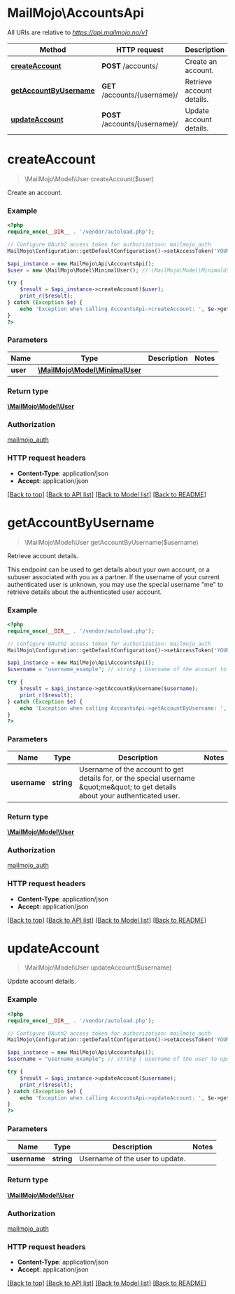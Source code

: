 # MailMojo\AccountsApi

All URIs are relative to *https://api.mailmojo.no/v1*

Method | HTTP request | Description
------------- | ------------- | -------------
[**createAccount**](AccountsApi.md#createAccount) | **POST** /accounts/ | Create an account.
[**getAccountByUsername**](AccountsApi.md#getAccountByUsername) | **GET** /accounts/{username}/ | Retrieve account details.
[**updateAccount**](AccountsApi.md#updateAccount) | **POST** /accounts/{username}/ | Update account details.


# **createAccount**
> \MailMojo\Model\User createAccount($user)

Create an account.

### Example
```php
<?php
require_once(__DIR__ . '/vendor/autoload.php');

// Configure OAuth2 access token for authorization: mailmojo_auth
MailMojo\Configuration::getDefaultConfiguration()->setAccessToken('YOUR_ACCESS_TOKEN');

$api_instance = new MailMojo\Api\AccountsApi();
$user = new \MailMojo\Model\MinimalUser(); // \MailMojo\Model\MinimalUser | 

try {
    $result = $api_instance->createAccount($user);
    print_r($result);
} catch (Exception $e) {
    echo 'Exception when calling AccountsApi->createAccount: ', $e->getMessage(), PHP_EOL;
}
?>
```

### Parameters

Name | Type | Description  | Notes
------------- | ------------- | ------------- | -------------
 **user** | [**\MailMojo\Model\MinimalUser**](../Model/\MailMojo\Model\MinimalUser.md)|  |

### Return type

[**\MailMojo\Model\User**](../Model/User.md)

### Authorization

[mailmojo_auth](../../README.md#mailmojo_auth)

### HTTP request headers

 - **Content-Type**: application/json
 - **Accept**: application/json

[[Back to top]](#) [[Back to API list]](../../README.md#documentation-for-api-endpoints) [[Back to Model list]](../../README.md#documentation-for-models) [[Back to README]](../../README.md)

# **getAccountByUsername**
> \MailMojo\Model\User getAccountByUsername($username)

Retrieve account details.

This endpoint can be used to get details about your own account, or a subuser associated with you as a partner. If the username of your current authenticated user is unknown, you may use the special username \"me\" to retrieve details about the authenticated user account.

### Example
```php
<?php
require_once(__DIR__ . '/vendor/autoload.php');

// Configure OAuth2 access token for authorization: mailmojo_auth
MailMojo\Configuration::getDefaultConfiguration()->setAccessToken('YOUR_ACCESS_TOKEN');

$api_instance = new MailMojo\Api\AccountsApi();
$username = "username_example"; // string | Username of the account to get details for, or the special username \"me\" to get details about your authenticated user.

try {
    $result = $api_instance->getAccountByUsername($username);
    print_r($result);
} catch (Exception $e) {
    echo 'Exception when calling AccountsApi->getAccountByUsername: ', $e->getMessage(), PHP_EOL;
}
?>
```

### Parameters

Name | Type | Description  | Notes
------------- | ------------- | ------------- | -------------
 **username** | **string**| Username of the account to get details for, or the special username \&quot;me\&quot; to get details about your authenticated user. |

### Return type

[**\MailMojo\Model\User**](../Model/User.md)

### Authorization

[mailmojo_auth](../../README.md#mailmojo_auth)

### HTTP request headers

 - **Content-Type**: application/json
 - **Accept**: application/json

[[Back to top]](#) [[Back to API list]](../../README.md#documentation-for-api-endpoints) [[Back to Model list]](../../README.md#documentation-for-models) [[Back to README]](../../README.md)

# **updateAccount**
> \MailMojo\Model\User updateAccount($username)

Update account details.

### Example
```php
<?php
require_once(__DIR__ . '/vendor/autoload.php');

// Configure OAuth2 access token for authorization: mailmojo_auth
MailMojo\Configuration::getDefaultConfiguration()->setAccessToken('YOUR_ACCESS_TOKEN');

$api_instance = new MailMojo\Api\AccountsApi();
$username = "username_example"; // string | Username of the user to update.

try {
    $result = $api_instance->updateAccount($username);
    print_r($result);
} catch (Exception $e) {
    echo 'Exception when calling AccountsApi->updateAccount: ', $e->getMessage(), PHP_EOL;
}
?>
```

### Parameters

Name | Type | Description  | Notes
------------- | ------------- | ------------- | -------------
 **username** | **string**| Username of the user to update. |

### Return type

[**\MailMojo\Model\User**](../Model/User.md)

### Authorization

[mailmojo_auth](../../README.md#mailmojo_auth)

### HTTP request headers

 - **Content-Type**: application/json
 - **Accept**: application/json

[[Back to top]](#) [[Back to API list]](../../README.md#documentation-for-api-endpoints) [[Back to Model list]](../../README.md#documentation-for-models) [[Back to README]](../../README.md)

